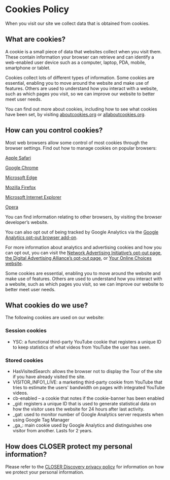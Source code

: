 <div class="row page-title">
    <h1>Cookies Policy</h1>
</div>

<p>When you visit our site we collect data that is obtained from cookies.  </p> 

<h2>What are cookies? </h2>

<p>A cookie is a small piece of data that websites collect when you visit them. These contain information your browser can retrieve and can identify a web-enabled user device such as a computer, laptop, PDA, mobile, smartphone or tablet.</p> 

<p>Cookies collect lots of different types of information. Some cookies are essential, enabling you to move around the website and make use of features. Others are used to understand how you interact with a website, such as which pages you visit, so we can improve our website to better meet user needs.</p> 

<p>You can find out more about cookies, including how to see what cookies have been set, by visiting <a href="https://www.aboutcookies.org" target="_blank" rel="noopener noreferrer">aboutcookies.org</a> or <a href="https://allaboutcookies.org/" target="_blank" rel="noopener noreferrer">allaboutcookies.org</a>.</p>


<h2>How can you control cookies?</h2>
<p>Most web browsers allow some control of most cookies through the browser settings. Find out how to manage cookies on popular browsers:</p>  

<p><a href="https://support.apple.com/en-gb/HT201265" target="_blank" rel="noopener noreferrer">Apple Safari</a></p>   
<p><a href="https://support.google.com/accounts/answer/61416?co=GENIE.Platform%3DDesktop&amp;hl=en" target="_blank" rel="noopener noreferrer">Google Chrome</a></p>  

<p><a href="https://support.microsoft.com/en-gb/windows/microsoft-edge-browsing-data-and-privacy-bb8174ba-9d73-dcf2-9b4a-c582b4e640dd" target="_blank" rel="noopener noreferrer">Microsoft Edge</a></p>   

<p><a href="https://support.mozilla.org/en-US/kb/enhanced-tracking-protection-firefox-desktop?redirectslug=enable-and-disable-cookies-website-preferences&amp;redirectlocale=en-US" target="_blank" rel="noopener noreferrer">Mozilla Firefox</a></p>   

<p><a href="https://support.microsoft.com/en-gb/windows/delete-and-manage-cookies-168dab11-0753-043d-7c16-ede5947fc64d" target="_blank" rel="noopener noreferrer">Microsoft Internet Explorer</a></p>   

<p><a href="https://help.opera.com/en/latest/web-preferences/" target="_blank" rel="noopener noreferrer">Opera</a></p>   

<p>You can find information relating to other browsers, by visiting the browser developer’s website.</p>  

<p>You can also opt out of being tracked by Google Analytics via the <a href="http://tools.google.com/dlpage/gaoptout" target="_blank" rel="noopener noreferrer">Google Analytics opt-out browser add-on</a>.</p>  

<p>For more information about analytics and advertising cookies and how you can opt out, you can visit the <a href="https://optout.networkadvertising.org/?c=1" target="_blank" rel="noopener noreferrer">Network Advertising Initiative’s opt-out page</a>, <a href="https://optout.aboutads.info/?c=2&amp;lang=EN" target="_blank" rel="noopener noreferrer">the Digital Advertising Alliance’s opt-out page</a>, or <a href="https://www.youronlinechoices.com/" target="_blank" rel="noopener noreferrer">Your Online Choices website</a>.</p> 


<p>Some cookies are essential, enabling you to move around the website and make use of features. Others are used to understand how you interact with a website, such as which pages you visit, so we can improve our website to better meet user needs. 

</p><h2>What cookies do we use? </h2>

<p> The following cookies are used on our website:  </p> 

<h3>Session cookies </h3>
<ul>
    <li>YSC: a functional third-party YouTube cookie that registers a unique ID to keep statistics of what videos from YouTube the user has seen. </li>
</ul>

<h3>Stored cookies</h3>

<ul>
    <li>HasVisitedSearch: allows the browser not to display the Tour of the site if you have already visited the site.  </li>
    <li>VISITOR_INFO1_LIVE: a marketing third-party cookie from YouTube that tries to estimate the users' bandwidth on pages with integrated YouTube videos. </li>
    <li>cb-enabled – a cookie that notes if the cookie-banner has been enabled </li>
    <li>_gid: registers a unique ID that is used to generate statistical data on how the visitor uses the website for 24 hours after last activity. </li>
    <li>_gat: used to monitor number of Google Analytics server requests when using Google Tag Manager </li>
    <li>_ga_: main cookie used by Google Analytics and distinguishes one visitor from another. Lasts for 2 years.  </li>
</ul>


<h2>How does CLOSER protect my personal information? </h2>
<p>Please refer to the <a href="/page/privacy-policy/7"> CLOSER Discovery privacy policy</a> for information on how we protect your personal information. </p> 

